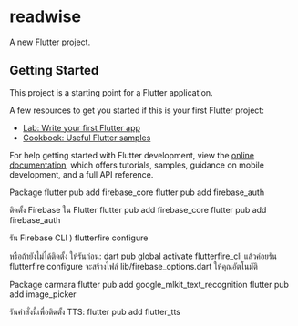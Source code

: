 # readwise

A new Flutter project.

## Getting Started

This project is a starting point for a Flutter application.

A few resources to get you started if this is your first Flutter project:

- [Lab: Write your first Flutter app](https://docs.flutter.dev/get-started/codelab)
- [Cookbook: Useful Flutter samples](https://docs.flutter.dev/cookbook)

For help getting started with Flutter development, view the
[online documentation](https://docs.flutter.dev/), which offers tutorials,
samples, guidance on mobile development, and a full API reference.

Package
flutter pub add firebase_core
flutter pub add firebase_auth

ติดตั้ง Firebase ใน Flutter
flutter pub add firebase_core
flutter pub add firebase_auth

รัน Firebase CLI )
flutterfire configure

หรือถ้ายังไม่ได้ติดตั้ง ให้รันก่อน:
dart pub global activate flutterfire_cli
แล้วค่อยรัน flutterfire configure
จะสร้างไฟล์ lib/firebase_options.dart ให้คุณอัตโนมัติ

Package carmara
flutter pub add google_mlkit_text_recognition
flutter pub add image_picker

รันคำสั่งนี้เพื่อติดตั้ง TTS:
flutter pub add flutter_tts

